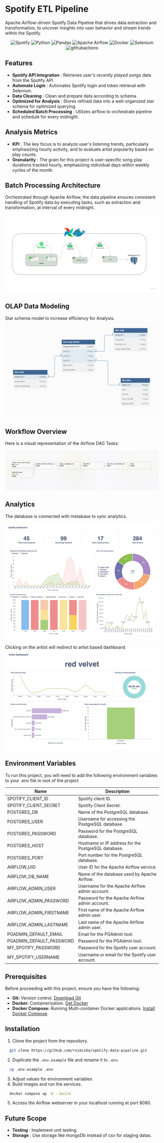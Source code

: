 # Spotify ETL Pipeline

Apache Airflow-driven Spotify Data Pipeline that drives data extraction and transformation, to uncover insights into user behavior and stream trends within the Spotify.

<p align="center">
    <img src="https://img.shields.io/badge/Spotify-1ED760?style=for-the-badge&logo=spotify&logoColor=white" alt="Spotify">
    <img src="https://img.shields.io/badge/python-3670A0?style=for-the-badge&logo=python&logoColor=ffdd54" alt="Python">
    <img src="https://img.shields.io/badge/pandas-%23150458.svg?style=for-the-badge&logo=pandas&logoColor=white" alt="Pandas">
    <img src="https://img.shields.io/badge/Apache%20Airflow-017CEE?style=for-the-badge&logo=Apache%20Airflow&logoColor=white" alt="Apache Airflow">
    <img src="https://img.shields.io/badge/docker-%230db7ed.svg?style=for-the-badge&logo=docker&logoColor=white" alt="Docker">
    <img src="https://img.shields.io/badge/-selenium-%43B02A?style=for-the-badge&logo=selenium&logoColor=white" alt="Selenium">
    <!-- <img src="https://a11ybadges.com/badge?logo=metabase" alt="metabase"> -->
    <img src="https://img.shields.io/badge/github%20actions-%232671E5.svg?style=for-the-badge&logo=githubactions&logoColor=white" alt="githubactions">
</p>

## Features

- **Spotify API Integration** : Retrieves user's _recently played songs_ data from the Spotify API.
- **Automate Login** : Automates Spotify login and token retrieval with Selenium.
- **Data Cleaning** : Clean and prepare data according to schema.
- **Optimized for Analysis** : Stores refined data into a well-organized star schema for optimized querying.
- **Scheduled Batch Processing** : Utilizes airflow to orchestrate pipeline and schedule for every midnight.

## Analysis Metrics

- **KPI** : The key focus is to analyze user's listening trends, particularly emphasizing hourly activity, and to evaluate artist popularity based on play counts.
- **Granularity** : The grain for this project is user-specific song play durations tracked hourly, emphasizing individual days within weekly cycles of the month.

## Batch Processing Architecture

Orchestrated through Apache Airflow, the data pipeline ensures consistent handling of Spotify data by executing tasks, such as extraction and transformation, at interval of every midnight.

![Architecture Diagram](https://raw.githubusercontent.com/rnimisha/spotify-data-pipeline/main/assets/architecturediagram.jpeg)

## OLAP Data Modeling

Star schema model to increase efficiency for Analysis.
![Star Schema](https://raw.githubusercontent.com/rnimisha/spotify-data-pipeline/main/assets/star_schema.png)

## Workflow Overview

Here is a visual representation of the Airflow DAG Tasks:

![Airflow DAG Tasks](https://raw.githubusercontent.com/rnimisha/spotify-data-pipeline/main/assets/runningtask.gif)

## Analytics

The database is connected with metabase to sync analytics.

![Spotify Dashboard](https://raw.githubusercontent.com/rnimisha/spotify-data-pipeline/main/assets/spotifydashboard.jpeg)

Clicking on the aritist will redirect to artist based dashboard.
![Aritist Dashboard](https://raw.githubusercontent.com/rnimisha/spotify-data-pipeline/main/assets/artistdashboard.jpeg)

## Environment Variables

To run this project, you will need to add the following environment variables to your .env file in root of the project

| Name                     | Description                                         |
| ------------------------ | --------------------------------------------------- |
| SPOTIFY_CLIENT_ID        | Spotify client ID.                                  |
| SPOTIFY_CLIENT_SECRET    | Spotify Client Secret.                              |
| POSTGRES_DB              | Name of the PostgreSQL database.                    |
| POSTGRES_USER            | Username for accessing the PostgreSQL database.     |
| POSTGRES_PASSWORD        | Password for the PostgreSQL database.               |
| POSTGRES_HOST            | Hostname or IP address for the PostgreSQL database. |
| POSTGRES_PORT            | Port number for the PostgreSQL database.            |
| AIRFLOW_UID              | User ID for the Apache Airflow service.             |
| AIRFLOW_DB_NAME          | Name of the database used by Apache Airflow.        |
| AIRFLOW_ADMIN_USER       | Username for the Apache Airflow admin account.      |
| AIRFLOW_ADMIN_PASSWORD   | Password for the Apache Airflow admin account.      |
| AIRFLOW_ADMIN_FIRSTNAME  | First name of the Apache Airflow admin user.        |
| AIRFLOW_ADMIN_LASTNAME   | Last name of the Apache Airflow admin user.         |
| PGADMIN_DEFAULT_EMAIL    | Email for the PGAdmin tool.                         |
| PGADMIN_DEFAULT_PASSWORD | Password for the PGAdmin tool.                      |
| MY_SPOTIFY_PASSWORD      | Password for the Spotify user account.              |
| MY_SPOTIFY_USERNAME      | Username or email for the Spotify user account.     |

## Prerequisites

Before proceeding with this project, ensure you have the following:

- **Git:** Version control. [Download Git](https://git-scm.com/downloads)
- **Docker:** Containerization. [Get Docker](https://www.docker.com/products/docker-desktop)
- **Docker Compose:** Running Multi-container Docker applications. [Install Docker Compose](https://docs.docker.com/compose/install/)

## Installation

1. Clone the project from the repository.

```bash
  git clone https://github.com/rnimisha/spotify-data-pipeline.git
```

2. Duplicate the `.env.example` file and rename it to `.env`.

```bash
  cp .env.example .env
```

3. Adjust values for environment variables
4. Build images and run the services.

```bash
  docker compose up -d --build
```

5. Access the Airflow webserver in your localhost running at port 8080.

## Future Scope

- **Testing** : Implement unit testing.
- **Storage** : Use storage like mongoDb instead of csv for staging datas.
